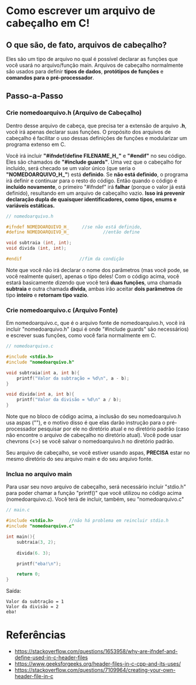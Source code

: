 # Como escrever um arquivo de cabeçalho em C!
## O que são, de fato, arquivos de cabeçalho?
Eles são um tipo de arquivo no qual é possível declarar as funções que você usará no arquivo/função main. Arquivos de cabeçalho normalmente são usados para definir **tipos de dados**, **protótipos de funções** e **comandos para o pré-processador**.

## Passo-a-Passo
### Crie nomedoarquivo.h (Arquivo de Cabeçalho)
Dentro desse arquivo de cabeça, que precisa ter a extensão de arquivo **.h**, você irá apenas declarar suas funções. O propósito dos arquivos de cabeçalho é facilitar o uso dessas definições de funções e modularizar um programa extenso em C.

Você irá incluir **"#ifndef/define FILENAME_H_"** e **"#endif"** no seu código. Eles são chamados de **"#include guards"**. Uma vez que o cabeçalho for incluído, será checado se um valor único (que seria o **"NOMEDOARQUIVO_H_"**) está **definido**. Se **não está definido**, o programa irá definir e continuar para o resto do código. Então quando o código é **incluído novamente**, o primeiro "#ifndef" irá **falhar** (porque o valor já está definido), resultando em um arquivo de cabeçalho vazio. **Isso irá prevenir declaração dupla de quaisquer identificadores, como tipos, enums e variáveis estáticas.**

```C
// nomedoarquivo.h

#ifndef NOMEDOARQUIVO_H_     //se não está definido,
#define NOMEDOARQUIVO_H_             //então define

void subtraia (int, int);
void divida (int, int);

#endif                      //fim da condição
```

Note que você não irá declarar o nome dos parâmetros (mas você pode, se você realmente quiser), apenas o tipo deles!
Com o código acima, você estará basicamente dizendo que você terá **duas funções**, uma chamada **subtraia** e outra chamada **divida**, ambas irão aceitar **dois parâmetros** de tipo **inteiro** e **retornam tipo vazio**.

### Crie nomedoarquivo.c (Arquivo Fonte)
Em nomedoarquivo.c, que é o arquivo fonte de nomedoarquivo.h, você irá incluir "nomedoarquivo.h" (aqui é onde "#include guards" são necessários) e escrever suas funções, como você faria normalmente em C.

```C
// nomedoarquivo.c

#include <stdio.h>
#include "nomedoarquivo.h"

void subtraia(int a, int b){
    printf("Valor da subtração = %d\n", a - b);    
}

void divida(int a, int b){
    printf("Valor da divisão = %d\n" a / b);
}
```

Note que no bloco de código acima, a inclusão do seu nomedoarquivo.h usa aspas (""), e o motivo disso é que elas darão instrução para o pré-processador pesquisar por ele no diretório atual e no diretório padrão (caso não encontre o arquivo de cabeçalho no diretório atual). Você pode usar chevrons (<>) se você salvar o nomedoarquivo.h no diretório padrão.

Seu arquivo de cabeçalho, se você estiver usando aspas, **PRECISA** estar no mesmo diretório do seu arquivo main e do seu arquivo fonte.

### Inclua no arquivo main
Para usar seu novo arquivo de cabeçalho, será necessário incluir "stdio.h" para poder chamar a função "printf()" que você utilizou no código acima (nomedoarquivo.c). Você terá de incluir, também, seu "nomedoarquivo.c"

```C
// main.c

#include <stdio.h>      //não há problema em reincluir stdio.h
#include "nomedoarquivo.c"

int main(){
    subtraia(3, 2);
    
    divida(6. 3);

    printf("eba!\n");

    return 0;
}
```

Saída:

```
Valor da subtração = 1
Valor da divisão = 2
eba!
```

# Referências
*    https://stackoverflow.com/questions/1653958/why-are-ifndef-and-define-used-in-c-header-files
*    https://www.geeksforgeeks.org/header-files-in-c-cpp-and-its-uses/
*    https://stackoverflow.com/questions/7109964/creating-your-own-header-file-in-c